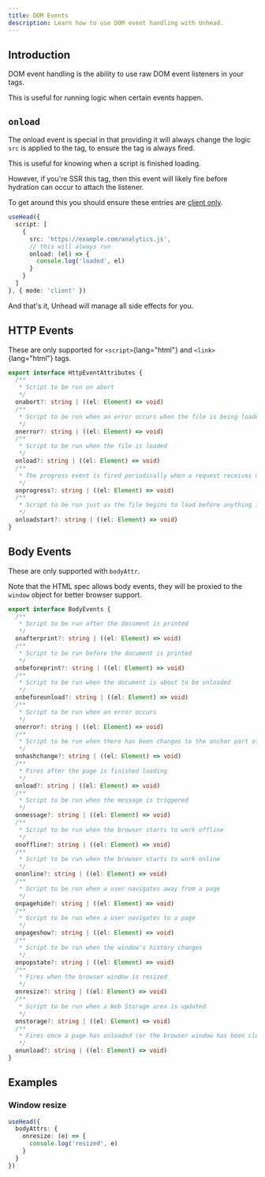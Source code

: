 ```yaml
---
title: DOM Events
description: Learn how to use DOM event handling with Unhead.
---
```


## Introduction

DOM event handling is the ability to use raw DOM event listeners in your tags.

This is useful for running logic when certain events happen.

## `onload`

The onload event is special in that providing it will always change the logic `src` is applied to the tag, to ensure
the tag is always fired.

This is useful for knowing when a script is finished loading.

However, if you're SSR this tag, then this event will likely fire before hydration can occur to attach the listener.

To get around this you should ensure these entries are [client only](/usage/guides/client-only-tags).

```ts
useHead({
  script: [
    {
      src: 'https://example.com/analytics.js',
      // this will always run
      onload: (el) => {
        console.log('loaded', el)
      }
    }
  ]
}, { mode: 'client' })
```

And that's it, Unhead will manage all side effects for you.

## HTTP Events

These are only supported for `<script>`{lang="html"}  and `<link>`{lang="html"}  tags.

```ts
export interface HttpEventAttributes {
  /**
   * Script to be run on abort
   */
  onabort?: string | ((el: Element) => void)
  /**
   * Script to be run when an error occurs when the file is being loaded
   */
  onerror?: string | ((el: Element) => void)
  /**
   * Script to be run when the file is loaded
   */
  onload?: string | ((el: Element) => void)
  /**
   * The progress event is fired periodically when a request receives more data.
   */
  onprogress?: string | ((el: Element) => void)
  /**
   * Script to be run just as the file begins to load before anything is actually loaded
   */
  onloadstart?: string | ((el: Element) => void)
}
```

## Body Events

These are only supported with `bodyAttr`.

Note that the HTML spec allows body events, they will be proxied to the `window` object
for better browser support.

```ts
export interface BodyEvents {
  /**
   * Script to be run after the document is printed
   */
  onafterprint?: string | ((el: Element) => void)
  /**
   * Script to be run before the document is printed
   */
  onbeforeprint?: string | ((el: Element) => void)
  /**
   * Script to be run when the document is about to be unloaded
   */
  onbeforeunload?: string | ((el: Element) => void)
  /**
   * Script to be run when an error occurs
   */
  onerror?: string | ((el: Element) => void)
  /**
   * Script to be run when there has been changes to the anchor part of the a URL
   */
  onhashchange?: string | ((el: Element) => void)
  /**
   * Fires after the page is finished loading
   */
  onload?: string | ((el: Element) => void)
  /**
   * Script to be run when the message is triggered
   */
  onmessage?: string | ((el: Element) => void)
  /**
   * Script to be run when the browser starts to work offline
   */
  onoffline?: string | ((el: Element) => void)
  /**
   * Script to be run when the browser starts to work online
   */
  ononline?: string | ((el: Element) => void)
  /**
   * Script to be run when a user navigates away from a page
   */
  onpagehide?: string | ((el: Element) => void)
  /**
   * Script to be run when a user navigates to a page
   */
  onpageshow?: string | ((el: Element) => void)
  /**
   * Script to be run when the window's history changes
   */
  onpopstate?: string | ((el: Element) => void)
  /**
   * Fires when the browser window is resized
   */
  onresize?: string | ((el: Element) => void)
  /**
   * Script to be run when a Web Storage area is updated
   */
  onstorage?: string | ((el: Element) => void)
  /**
   * Fires once a page has unloaded (or the browser window has been closed)
   */
  onunload?: string | ((el: Element) => void)
}
```

## Examples

### Window resize

```ts
useHead({
  bodyAttrs: {
    onresize: (e) => {
      console.log('resized', e)
    }
  }
})
```
